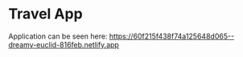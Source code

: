 # Travel App

Application can be seen here: https://60f215f438f74a125648d065--dreamy-euclid-816feb.netlify.app